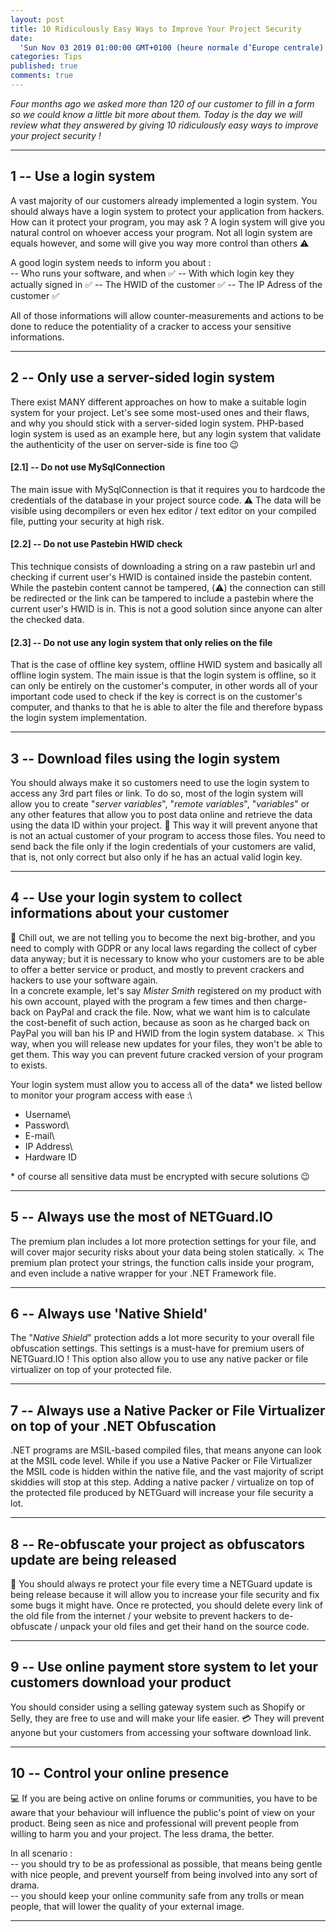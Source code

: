```yaml
---
layout: post
title: 10 Ridiculously Easy Ways to Improve Your Project Security
date:
  'Sun Nov 03 2019 01:00:00 GMT+0100 (heure normale d’Europe centrale)': null
categories: Tips
published: true
comments: true
---
```


*Four months ago we asked more than 120 of our customer to fill in a form so we could know a little bit more about them. Today is the day we will review what they answered by giving 10 ridiculously easy ways to improve your project security !*

* * * * *




1 -- Use a login system
----------------------

A vast majority of our customers already implemented a login system. You should always have a login system to protect your application from hackers. How can it protect your program, you may ask ? A login system will give you natural control on whoever access your program. Not all login system are equals however, and some will give you way more control than others ⚠️

A good login system needs to inform you about :\
-- Who runs your software, and when ✅
-- With which login key they actually signed in ✅
-- The HWID of the customer ✅
-- The IP Adress of the customer ✅

All of those informations will allow counter-measurements and actions to be done to reduce the potentiality of a cracker to access your sensitive informations.

* * * * *




2 -- Only use a server-sided login system
----------------------------------------

There exist MANY different approaches on how to make a suitable login system for your project. Let's see some most-used ones and their flaws, and why you should stick with a server-sided login system. PHP-based login system is used as an example here, but any login system that validate the authenticity of the user on server-side is fine too 😉

#### [2.1] -- Do not use MySqlConnection

The main issue with MySqlConnection is that it requires you to hardcode the credentials of the database in your project source code. ⚠️ The data will be visible using decompilers or even hex editor / text editor on your compiled file, putting your security at high risk.

#### [2.2] -- Do not use Pastebin HWID check

This technique consists of downloading a string on a raw pastebin url and checking if current user's HWID is contained inside the pastebin content. While the pastebin content cannot be tampered, (⚠️) the connection can still be redirected or the link can be tampered to include a pastebin where the current user's HWID is in. This is not a good solution since anyone can alter the checked data.

#### [2.3] -- Do not use any login system that only relies on the file

That is the case of offline key system, offline HWID system and basically all offline login system. The main issue is that the login system is offline, so it can only be entirely on the customer's computer, in other words all of your important code used to check if the key is correct is on the customer's computer, and thanks to that he is able to alter the file and therefore bypass the login system implementation.

* * * * *




3 -- Download files using the login system
-----------------------------------------

You should always make it so customers need to use the login system to access any 3rd part files or link. To do so, most of the login system will allow you to create "*server variables*", "*remote variables*", "*variables*" or any other features that allow you to post data online and retrieve the data using the data ID within your project. 🤯 This way it will prevent anyone that is not an actual customer of your program to access those files. You need to send back the file only if the login credentials of your customers are valid, that is, not only correct but also only if he has an actual valid login key.  

* * * * *




4 -- Use your login system to collect informations about your customer
---------------------------------------------------------------------

🎉 Chill out, we are not telling you to become the next big-brother, and you need to comply with GDPR or any local laws regarding the collect of cyber data anyway; but it is necessary to know who your customers are to be able to offer a better service or product, and mostly to prevent crackers and hackers to use your software again.\
In a concrete example, let's say *Mister Smith* registered on my product with his own account, played with the program a few times and then charge-back on PayPal and crack the file. Now, what we want him is to calculate the cost-benefit of such action, because as soon as he charged back on PayPal you will ban his IP and HWID from the login system database. ⚔️ This way, when you will release new updates for your files, they won't be able to get them. This way you can prevent future cracked version of your program to exists.

Your login system must allow you to access all of the data* we listed bellow to monitor your program access with ease :\
- Username\
- Password\
- E-mail\
- IP Address\
- Hardware ID

* of course all sensitive data must be encrypted with secure solutions 😉

* * * * *




5 -- Always use the most of NETGuard.IO
--------------------------------------

The premium plan includes a lot more protection settings for your file, and will cover major security risks about your data being stolen statically. ⚔️ The premium plan protect your strings, the function calls inside your program, and even include a native wrapper for your .NET Framework file.   

* * * * *




6 -- Always use 'Native Shield'
------------------------------

The "*Native Shield*" protection adds a lot more security to your overall file obfuscation settings. This settings is a must-have for premium users of NETGuard.IO ! This option also allow you to use any native packer or file virtualizer on top of your protected file.   

* * * * *




7 -- Always use a Native Packer or File Virtualizer on top of your .NET Obfuscation
----------------------------------------------------------------------------------

.NET programs are MSIL-based compiled files, that means anyone can look at the MSIL code level. While if you use a Native Packer or File Virtualizer the MSIL code is hidden within the native file, and the vast majority of script skiddies will stop at this step. Adding a native packer / virtualize on top of the protected file produced by NETGuard will increase your file security a lot.

* * * * *




8 -- Re-obfuscate your project as obfuscators update are being released
----------------------------------------------------------------------

🚀 You should always re protect your file every time a NETGuard update is being release because it will allow you to increase your file security and fix some bugs it might have. Once re protected, you should delete every link of the old file from the internet / your website to prevent hackers to de-obfuscate / unpack your old files and get their hand on the source code.

* * * * *




9 -- Use online payment store system to let your customers download your product
-------------------------------------------------------------------------------

You should consider using a selling gateway system such as Shopify or Selly, they are free to use and will make your life easier. 💳 They will prevent anyone but your customers from accessing your software download link.

* * * * *




10 -- Control your online presence
---------------------------------

💻 If you are being active on online forums or communities, you have to be aware that your behaviour will influence the public's point of view on your product. Being seen as nice and professional will prevent people from willing to harm you and your project. The less drama, the better.

In all scenario :\
-- you should try to be as professional as possible, that means being gentle with nice people, and prevent yourself from being involved into any sort of drama.\
-- you should keep your online community safe from any trolls or mean people, that will lower the quality of your external image.

* * * * *
